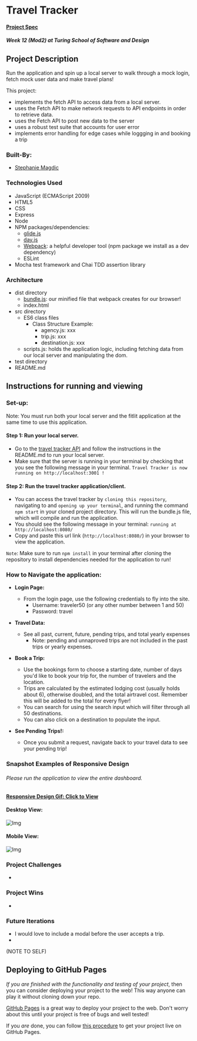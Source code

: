 # Travel Tracker

#### [Project Spec](https://frontend.turing.edu/projects/travel-tracker.html)

##### Week 12 (Mod2) at Turing School of Software and Design

## Project Description

Run the application and spin up a local server to walk through a mock login, fetch mock user data and make travel plans! 

This project:
  - implements the fetch API to access data from a local server.
  - uses the Fetch API to make network requests to API endpoints in order to retrieve data.
  - uses the Fetch API to post new data to the server
  - uses a robust test suite that accounts for user error 
  - implements error handling for edge cases while loggging in and booking a trip
 
### Built-By:

* [Stephanie Magdic](https://github.com/stephaniemagdic)

### Technologies Used 

* JavaScript (ECMAScript 2009)
* HTML5
* CSS
* Express
* Node
* NPM packages/dependencies: 
  * [glide.js](https://glidejs.com/)
  * [day.js](https://www.npmjs.com/package/dayjs)
  * [Webpack](https://www.npmjs.com/package/webpack): a helpful developer tool (npm package we install as a dev dependency)
  * ESLint
* Mocha test framework and Chai TDD assertion library

### Architecture

* dist directory
  * [bundle.js](https://www.simplethread.com/javascript-modules-and-code-bundling-explained/): our minified file that webpack creates for our browser!
  * index.html 
* src directory
  * ES6 class files
    * Class Structure Example:
      * agency.js: xxx 
      * trip.js: xxx 
      * destination.js: xxx 
  * scripts.js: holds the application logic, including fetching data from our local server and manipulating the dom.
* test directory
* README.md

## Instructions for running and viewing

### Set-up:

Note: You must run both your local server and the fitlit application at the same time to use this application.

#### Step 1: Run your local server.
  * Go to the [travel tracker API](https://github.com/turingschool-examples/travel-tracker-api) and follow the instructions in the README.md to run your local server.
  * Make sure that the server is running in your terminal by checking that you see the following message in your terminal. `Travel Tracker is now running on http://localhost:3001 !`
#### Step 2: Run the travel tracker application/client.
  * You can access the travel tracker by `cloning this repository`, navigating to and `opening up your terminal`, and running the command `npm start` in your cloned project directory. This will run the bundle.js file, which will compile and run the application.
  * You should see the following message in your terminal: `running at http://localhost:8080/`
  * Copy and paste this url link (`http://localhost:8080/`) in your browser to view the application. 
  
`Note`: Make sure to run `npm install` in your terminal after cloning the repository to install dependencies needed for the application to run!

### How to Navigate the application:  
  
* **Login Page:**  
  * From the login page, use the following credentials to fly into the site.
    * Username: traveler50 (or any other number between 1 and 50) 
    * Password: travel

* **Travel Data:**  
  * See all past, current, future, pending trips, and total yearly expenses
    * Note: pending and unnaproved trips are not included in the past trips or yearly expenses.

* **Book a Trip:** 
  * Use the bookings form to choose a starting date, number of days you'd like to book your trip for, the number of travelers and the location.
  * Trips are calculated by the estimated lodging cost (usually holds about 6), otherwise doubled, and the total airtravel cost. Remember this will be added to the total for every flyer! 
  * You can search for using the search input which will filter through all 50 destinations.
  * You can also click on a destination to populate the input.

* **See Pending Trips!:**  
  * Once you submit a request, navigate back to your travel data to see your pending trip!


### Snapshot Examples of Responsive Design
 ###### Please run the application to view the entire dashboard.
#### [Responsive Design Gif: Click to View](https://ibb.co/w73KjsK) 

#### Desktop View: 
![Img](https://i.ibb.co/6BLr2Qk/Screen-Shot-2021-08-11-at-1-15-00-AM.png)
#### Mobile View:
![Img](https://i.ibb.co/fQ5MXT7/Screen-Shot-2021-08-11-at-1-15-41-AM.png)

### Project Challenges 
 * 
 
### Project Wins
 * 

### Future Iterations
  * I would love to include a modal before the user accepts a trip.
  * 

(NOTE TO SELF)
## Deploying to GitHub Pages

_If you are finished with the functionality and testing of your project_, then you can consider deploying your project to the web! This way anyone can play it without cloning down your repo.

[GitHub Pages](https://pages.github.com/) is a great way to deploy your project to the web. Don't worry about this until your project is free of bugs and well tested!

If you _are_ done, you can follow [this procedure](./gh-pages-procedure.md) to get your project live on GitHub Pages.
